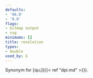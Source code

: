 ```yaml
---
defaults:
- '96.0'
- '0.0'
flags:
- bitmap output
- svg
minimums: []
title: resolution
types:
- double
used_by: G
---
```

Synonym for [`dpi`]({{< ref "dpi.md" >}}).
